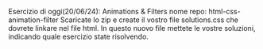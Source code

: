 Esercizio di oggi(20/06/24): Animations & Filters
nome repo: html-css-animation-filter
Scaricate lo zip e create il vostro file solutions.css che dovrete linkare nel file html.
In questo nuovo file mettete le vostre soluzioni, indicando quale esercizio state risolvendo.